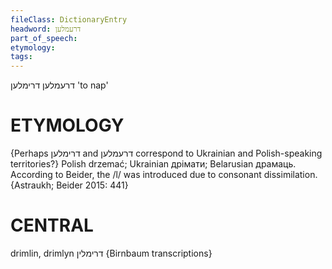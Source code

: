 ```yaml
---
fileClass: DictionaryEntry
headword: דרעמלען
part_of_speech: 
etymology: 
tags: 
---
```

דרעמלען 
דרימלען
'to nap'

ETYMOLOGY
===========
{Perhaps דרימלען and דרעמלען correspond to Ukrainian and Polish-speaking territories?}
Polish drzemać; Ukrainian дрiмати; Belarusian драмаць.
According to Beider, the /l/ was introduced due to consonant dissimilation.
{Astraukh; Beider 2015: 441}

CENTRAL
========

drimlin, drimlyn דרימלין {Birnbaum transcriptions}